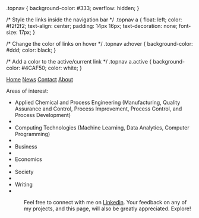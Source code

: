 <head>
.topnav {
  background-color: #333;
  overflow: hidden;
}

/* Style the links inside the navigation bar */
.topnav a {
  float: left;
  color: #f2f2f2;
  text-align: center;
  padding: 14px 16px;
  text-decoration: none;
  font-size: 17px;
}

/* Change the color of links on hover */
.topnav a:hover {
  background-color: #ddd;
  color: black;
}

/* Add a color to the active/current link */
.topnav a.active {
  background-color: #4CAF50;
  color: white;
}
<head/>


<div class="topnav" id="myTopnav">
  <a href="#home" class="active">Home</a>
  <a href="#news">News</a>
  <a href="#contact">Contact</a>
  <a href="#about">About</a>
  <a href="javascript:void(0);" class="icon" onclick="myFunction()">
    <i class="fa fa-bars"></i>
  </a>
</div>

Areas of interest: 
<ul>
 <li>Applied Chemical and Process Engineering (Manufacturing, Quality Assurance and Control, Process Improvement, Process Control, and Process Development)<li/>
  <li>Computing Technologies (Machine Learning, Data Analytics, Computer Programming)<li/>
  <li>Business<li/>
  <li>Economics<li/>
  <li>Society<li/>
  <li>Writing<li/>
 <ul/>


Feel free to connect with me on [Linkedin](https://www.linkedin.com/in/lamideogundeji/). Your feedback on any of my projects, and this page, will also be greatly appreciated. Explore!
